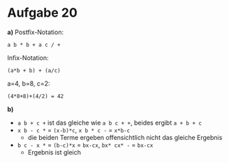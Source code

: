 # Aufgabe 20

**a)** Postfix-Notation:

	a b * b + a c / +


Infix-Notation:

	(a*b + b) + (a/c)

a=4, b=8, c=2:

	(4*8+8)+(4/2) = 42


**b)**
- `a b + c +` ist das gleiche wie `a b c + +`, beides ergibt `a + b + c`
- `x b - c *` = `(x-b)*c`, `x b * c -` = `x*b-c`
	- die beiden Terme ergeben offensichtlich nicht das gleiche Ergebnis
- `b c - x *` = `(b-c)*x` = `bx-cx`, `bx* cx* -` = `bx-cx`
	- Ergebnis ist gleich
